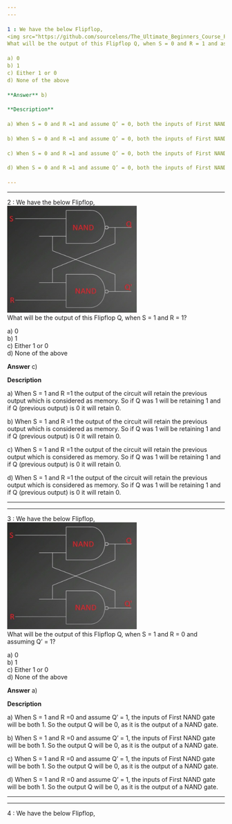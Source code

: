 ```yaml
---
---

1 : We have the below Flipflop,  
<img src="https://github.com/sourcelens/The_Ultimate_Beginners_Course_For_ComputerScience_Or_IT/blob/main/Questions/Q_31_FlipflopQuiz/Images/Flipflop1.jpg" width="300"/>  
What will be the output of this Flipflop Q, when S = 0 and R = 1 and assuming Q’ = 0?  

a) 0  
b) 1  
c) Either 1 or 0  
d) None of the above  

**Answer** b) 

**Description**

a) When S = 0 and R =1 and assume Q’ = 0, both the inputs of First NAND gate will be 0. So the output Q will be 1, as it is the output of a NAND gate. 

b) When S = 0 and R =1 and assume Q’ = 0, both the inputs of First NAND gate will be 0. So the output Q will be 1, as it is the output of a NAND gate. 

c) When S = 0 and R =1 and assume Q’ = 0, both the inputs of First NAND gate will be 0. So the output Q will be 1, as it is the output of a NAND gate. 

d) When S = 0 and R =1 and assume Q’ = 0, both the inputs of First NAND gate will be 0. So the output Q will be 1, as it is the output of a NAND gate. 

---
```

---


2 : We have the below Flipflop,  
<img src="https://github.com/sourcelens/The_Ultimate_Beginners_Course_For_ComputerScience_Or_IT/blob/main/Questions/Q_31_FlipflopQuiz/Images/Flipflop2.jpg" width="300"/>  
What will be the output of this Flipflop Q, when S = 1 and R = 1?  

a) 0  
b) 1  
c) Either 1 or 0  
d) None of the above  

**Answer** c) 

**Description**

a) When S = 1 and R =1 the output of the circuit will retain the previous output which is considered as memory. So if Q was 1 will be retaining 1 and if Q (previous output) is 0 it will retain 0.

b) When S = 1 and R =1 the output of the circuit will retain the previous output which is considered as memory. So if Q was 1 will be retaining 1 and if Q (previous output) is 0 it will retain 0.

c) When S = 1 and R =1 the output of the circuit will retain the previous output which is considered as memory. So if Q was 1 will be retaining 1 and if Q (previous output) is 0 it will retain 0.

d) When S = 1 and R =1 the output of the circuit will retain the previous output which is considered as memory. So if Q was 1 will be retaining 1 and if Q (previous output) is 0 it will retain 0.

---
---


3 : We have the below Flipflop,  
<img src="https://github.com/sourcelens/The_Ultimate_Beginners_Course_For_ComputerScience_Or_IT/blob/main/Questions/Q_31_FlipflopQuiz/Images/Flipflop3.jpg" width="300"/>  
What will be the output of this Flipflop Q, when S = 1 and R = 0 and assuming Q’ = 1?  

a) 0  
b) 1  
c) Either 1 or 0  
d) None of the above  

**Answer** a) 

**Description**

a) When S = 1 and R =0 and assume Q’ = 1, the inputs of First NAND gate will be both 1. So the output Q will be 0, as it is the output of a NAND gate.

b) When S = 1 and R =0 and assume Q’ = 1, the inputs of First NAND gate will be both 1. So the output Q will be 0, as it is the output of a NAND gate.

c) When S = 1 and R =0 and assume Q’ = 1, the inputs of First NAND gate will be both 1. So the output Q will be 0, as it is the output of a NAND gate.

d) When S = 1 and R =0 and assume Q’ = 1, the inputs of First NAND gate will be both 1. So the output Q will be 0, as it is the output of a NAND gate.

---
---


4 : We have the below Flipflop,  
<img src="" width="300"/>




